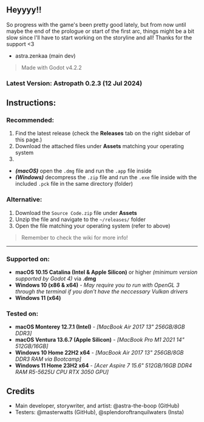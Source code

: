 ## Heyyyy!!
So progress with the game's been pretty good lately, but from now until maybe the end of the prologue or start of the first arc, things might be a bit slow since I'll have to start working on the storyline and all! Thanks for the support <3
- astra.zenkaa (main dev)

> Made with Godot v4.2.2
### Latest Version: **Astropath 0.2.3** (12 Jul 2024)

## Instructions:
### Recommended:
1. Find the latest release (check the **Releases** tab on the right sidebar of this page.)
2. Download the attached files under **Assets** matching your operating system
3. 
- **_(macOS)_** open the `.dmg` file and run the `.app` file inside
- **_(Windows)_** decompress the `.zip` file and run the `.exe` file inside with the included `.pck` file in the same directory (folder)

### Alternative:
1. Download the `Source Code.zip` file under **Assets**
2. Unzip the file and navigate to the `~/releases/` folder
3. Open the file matching your operating system (refer to above)


> Remember to check the wiki for more info!

---


### Supported on: 
- **macOS 10.15 Catalina (Intel & Apple Silicon)** or higher *(minimum version supported by Godot 4)* via **.dmg**
- **Windows 10 (x86 & x64)** - *_May require you to run with OpenGL 3 through the terminal if you don't have the neccessary Vulkan drivers_*
- **Windows 11 (x64)**

### Tested on: 
- **macOS Monterey 12.7.1 (Intel)** - *[MacBook Air 2017 13" 256GB/8GB DDR3]*
- **macOS Ventura 13.6.7 (Apple Silicon)** - *[MacBook Pro M1 2021 14" 512GB/16GB]*
- **Windows 10 Home 22H2 x64** - *[MacBook Air 2017 13" 256GB/8GB DDR3 RAM via Bootcamp]*
- **Windows 11 Home 23H2 x64** - *[Acer Aspire 7 15.6" 512GB/16GB DDR4 RAM R5-5625U CPU RTX 3050 GPU]*



## Credits
- Main developer, storywriter, and artist: @astra-the-boop (GitHub)
- Testers: @masterwatts (GitHub), @splendoroftranquilwaters (Insta)